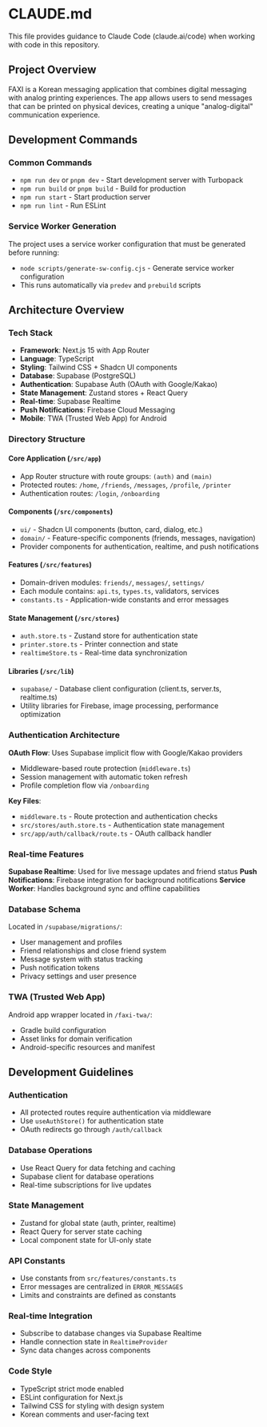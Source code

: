 # CLAUDE.md

This file provides guidance to Claude Code (claude.ai/code) when working with code in this repository.

## Project Overview

FAXI is a Korean messaging application that combines digital messaging with analog printing experiences. The app allows users to send messages that can be printed on physical devices, creating a unique "analog-digital" communication experience.

## Development Commands

### Common Commands
- `npm run dev` or `pnpm dev` - Start development server with Turbopack
- `npm run build` or `pnpm build` - Build for production
- `npm run start` - Start production server
- `npm run lint` - Run ESLint

### Service Worker Generation
The project uses a service worker configuration that must be generated before running:
- `node scripts/generate-sw-config.cjs` - Generate service worker configuration
- This runs automatically via `predev` and `prebuild` scripts

## Architecture Overview

### Tech Stack
- **Framework**: Next.js 15 with App Router
- **Language**: TypeScript
- **Styling**: Tailwind CSS + Shadcn UI components
- **Database**: Supabase (PostgreSQL)
- **Authentication**: Supabase Auth (OAuth with Google/Kakao)
- **State Management**: Zustand stores + React Query
- **Real-time**: Supabase Realtime
- **Push Notifications**: Firebase Cloud Messaging
- **Mobile**: TWA (Trusted Web App) for Android

### Directory Structure

#### Core Application (`/src/app`)
- App Router structure with route groups: `(auth)` and `(main)`
- Protected routes: `/home`, `/friends`, `/messages`, `/profile`, `/printer`
- Authentication routes: `/login`, `/onboarding`

#### Components (`/src/components`)
- `ui/` - Shadcn UI components (button, card, dialog, etc.)
- `domain/` - Feature-specific components (friends, messages, navigation)
- Provider components for authentication, realtime, and push notifications

#### Features (`/src/features`)
- Domain-driven modules: `friends/`, `messages/`, `settings/`
- Each module contains: `api.ts`, `types.ts`, validators, services
- `constants.ts` - Application-wide constants and error messages

#### State Management (`/src/stores`)
- `auth.store.ts` - Zustand store for authentication state
- `printer.store.ts` - Printer connection and state
- `realtimeStore.ts` - Real-time data synchronization

#### Libraries (`/src/lib`)
- `supabase/` - Database client configuration (client.ts, server.ts, realtime.ts)
- Utility libraries for Firebase, image processing, performance optimization

### Authentication Architecture

**OAuth Flow**: Uses Supabase implicit flow with Google/Kakao providers
- Middleware-based route protection (`middleware.ts`)
- Session management with automatic token refresh
- Profile completion flow via `/onboarding`

**Key Files**:
- `middleware.ts` - Route protection and authentication checks
- `src/stores/auth.store.ts` - Authentication state management
- `src/app/auth/callback/route.ts` - OAuth callback handler

### Real-time Features

**Supabase Realtime**: Used for live message updates and friend status
**Push Notifications**: Firebase integration for background notifications
**Service Worker**: Handles background sync and offline capabilities

### Database Schema

Located in `/supabase/migrations/`:
- User management and profiles
- Friend relationships and close friend system
- Message system with status tracking
- Push notification tokens
- Privacy settings and user presence

### TWA (Trusted Web App)

Android app wrapper located in `/faxi-twa/`:
- Gradle build configuration
- Asset links for domain verification
- Android-specific resources and manifest

## Development Guidelines

### Authentication
- All protected routes require authentication via middleware
- Use `useAuthStore()` for authentication state
- OAuth redirects go through `/auth/callback`

### Database Operations
- Use React Query for data fetching and caching
- Supabase client for database operations
- Real-time subscriptions for live updates

### State Management
- Zustand for global state (auth, printer, realtime)
- React Query for server state caching
- Local component state for UI-only state

### API Constants
- Use constants from `src/features/constants.ts`
- Error messages are centralized in `ERROR_MESSAGES`
- Limits and constraints are defined as constants

### Real-time Integration
- Subscribe to database changes via Supabase Realtime
- Handle connection state in `RealtimeProvider`
- Sync data changes across components

### Code Style
- TypeScript strict mode enabled
- ESLint configuration for Next.js
- Tailwind CSS for styling with design system
- Korean comments and user-facing text